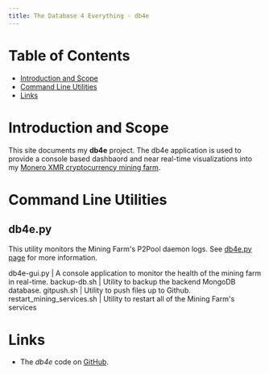```yaml
---
title: The Database 4 Everything - db4e
---
```

# Table of Contents

* [Introduction and Scope](#introduction-and-scope)
* [Command Line Utilities](#command-line-utilities)
* [Links](#links)

# Introduction and Scope

This site documents my **db4e** project. The db4e application is used to provide a console based dashbaord and near real-time visualizations into my [Monero XMR cryptocurrency mining farm](https://xmr.osoyzlce.com/). 

# Command Line Utilities

## db4e.py

This utility monitors the Mining Farm's P2Pool daemon logs. See [db4e.py page](/pages/db4e.py.html) for more information.


db4e-gui.py                | A console application to monitor the health of the mining farm in real-time.
backup-db.sh               | Utility to backup the backend MongoDB database.
gitpush.sh                 | Utility to push files up to Github.
restart_mining_services.sh | Utility to restart all of the Mining Farm's services

# Links

* The *db4e* code on [GitHub](https://github.com/NadimGhaznavi/db4e).

